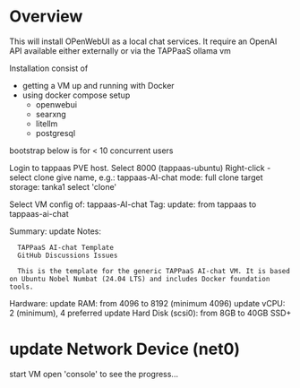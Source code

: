 # Overview

This will install OPenWebUI as a local chat services.
It require an OpenAI API available either externally or via the TAPPaaS ollama vm

Installation consist of

- getting a VM up and running with Docker
- using docker compose setup
  - openwebui
  - searxng
  - litellm
  - postgresql


bootstrap below is for < 10 concurrent users 

Login to tappaas PVE host.
Select 8000 (tappaas-ubuntu)
Right-click - select clone
  give name, e.g.: tappaas-AI-chat
  mode: full clone
  target storage: tanka1
  select 'clone'


Select VM config of: tappaas-AI-chat
  Tag:
    update: from tappaas to tappaas-ai-chat
  
  Summary:
    update Notes:

      TAPPaaS AI-chat Template
      GitHub Discussions Issues

      This is the template for the generic TAPPaaS AI-chat VM. It is based on Ubuntu Nobel Numbat (24.04 LTS) and includes Docker foundation tools. 

  Hardware:
    update RAM: from 4096 to 8192 (minimum 4096)
    update vCPU: 2 (minimum), 4 preferred
    update Hard Disk (scsi0): from 8GB to 40GB SSD+
  #  update Network Device (net0) 

start VM
open 'console' to see the progress...


